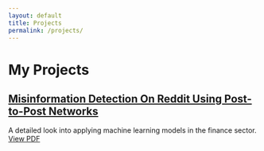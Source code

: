 ```yaml
---
layout: default
title: Projects
permalink: /projects/
---
```


# My Projects

## [Misinformation Detection On Reddit Using Post-to-Post Networks](/projects/project1/)
A detailed look into applying machine learning models in the finance sector. [View PDF](assets/pdfs/machine-learning-finance.pdf)

